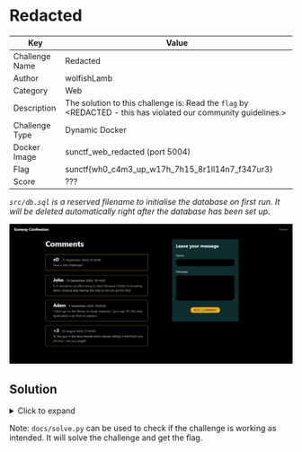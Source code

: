 # Redacted

| Key            | Value                                                                                                          |
|----------------|----------------------------------------------------------------------------------------------------------------|
| Challenge Name | Redacted                                                                                                       |
| Author         | wolfishLamb                                                                                                    |
| Category       | Web                                                                                                            |
| Description    | The solution to this challenge is: Read the `flag` by <REDACTED - this has violated our community guidelines.> |
| Challenge Type | Dynamic Docker                                                                                                 |
| Docker Image   | sunctf_web_redacted (port 5004)                                                                                |
| Flag           | sunctf{wh0_c4m3_up_w17h_7h15_8r1ll14n7_f347ur3}                                                                |
| Score          | ???                                                                                                            |

*`src/db.sql` is a reserved filename to initialise the database on first run. It will be deleted automatically right
after the database has been set up.*

![Screenshot](docs/screenshot.png)

## Solution

<details>
<summary>Click to expand</summary>

The key to this challenge is RegEx. In older PHP versions (<5.5), there was an `e` modifier that enabled the execution
of PHP code directly within the replacement string of the `preg_replace` function.

```php
echo preg_replace('/(\d+)/e', '$1 * 2', 'The number is 5'); // This gives: The number is 10
```

1) Navigate to the admin page. Type in any RegEx pattern under "match" with the `e` modifier (e.g. `/a/e`). Under
   "replace", type in `file_get_contents('flag')` to read the flag from file `flag`. Click on "Submit".
2) Navigate back to the home page. You will see all `a`s have been replaced with the flag.

</details>

Note: `docs/solve.py` can be used to check if the challenge is working as intended. It will solve the challenge and get
the flag.
